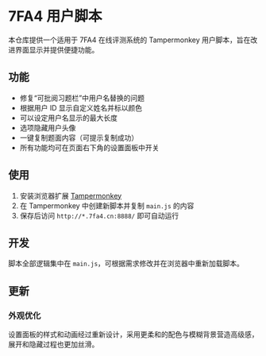 # 7FA4 用户脚本

本仓库提供一个适用于 7FA4 在线评测系统的 Tampermonkey 用户脚本，旨在改进界面显示并提供便捷功能。

## 功能

- 修复“可批阅习题栏”中用户名替换的问题
- 根据用户 ID 显示自定义姓名并标以颜色
- 可以设定用户名显示的最大长度
- 选项隐藏用户头像
- 一键复制题面内容（可提示复制成功）
- 所有功能均可在页面右下角的设置面板中开关

## 使用

1. 安装浏览器扩展 [Tampermonkey](https://www.tampermonkey.net/)
2. 在 Tampermonkey 中创建新脚本并复制 `main.js` 的内容
3. 保存后访问 `http://*.7fa4.cn:8888/` 即可自动运行

## 开发

脚本全部逻辑集中在 `main.js`，可根据需求修改并在浏览器中重新加载脚本。

## 更新

### 外观优化

设置面板的样式和动画经过重新设计，采用更柔和的配色与模糊背景营造高级感，
展开和隐藏过程也更加丝滑。
